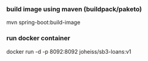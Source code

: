 ### build image using maven (buildpack/paketo)
mvn spring-boot:build-image

### run docker container
docker run -d -p 8092:8092 joheiss/sb3-loans:v1
